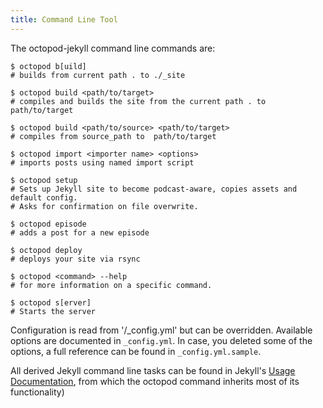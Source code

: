 ```yaml
---
title: Command Line Tool
---
```


The octopod-jekyll command line commands are:

```
$ octopod b[uild]
# builds from current path . to ./_site

$ octopod build <path/to/target>                   
# compiles and builds the site from the current path . to path/to/target

$ octopod build <path/to/source> <path/to/target>  
# compiles from source_path to  path/to/target

$ octopod import <importer name> <options>
# imports posts using named import script

$ octopod setup
# Sets up Jekyll site to become podcast-aware, copies assets and default config.
# Asks for confirmation on file overwrite.

$ octopod episode
# adds a post for a new episode

$ octopod deploy
# deploys your site via rsync

$ octopod <command> --help
# for more information on a specific command.

$ octopod s[erver]
# Starts the server
```

Configuration is read from '<source>/_config.yml' but can be overridden.
Available options are documented in `_config.yml`.
In case, you deleted some of the options, a full reference can be found in `_config.yml.sample`.

All derived Jekyll command line tasks can be found in Jekyll's [Usage Documentation](http://jekyllrb.com/docs/usage/), 
from which the octopod command inherits most of its functionality)
